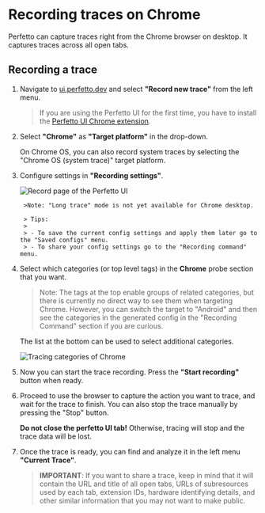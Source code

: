 # Recording traces on Chrome

Perfetto can capture traces right from the Chrome browser on desktop. It
captures traces across all open tabs.

<!-- NOTE: To record traces from Chrome on Android, follow the
[instructions for recording Android system traces](/docs/quickstart/android-tracing.md)
and enable the Chrome probe. If you are using
[user build of Android](https://source.android.com/docs/setup/build/building#lunch),
you'll have to enable integration with system Perfetto by switching
chrome://flags#enable-perfetto-system-tracing to "Enabled" and restarting
Chrome. -->

## Recording a trace

1. Navigate to [ui.perfetto.dev](https://ui.perfetto.dev/) and select **"Record
    new trace"** from the left menu.
    > If you are using the Perfetto UI for the first time, you have to install
    > the
    > [Perfetto UI Chrome extension](https://chrome.google.com/webstore/detail/perfetto-ui/lfmkphfpdbjijhpomgecfikhfohaoine).
2. Select **"Chrome"** as **"Target platform"** in the drop-down.

    On Chrome OS, you can also record system traces by selecting the "Chrome OS
    (system trace)" target platform.

3. Сonfigure settings in **"Recording settings"**.

    ![Record page of the Perfetto UI](/docs/images/record-trace-chrome.png)

        >Note: "Long trace" mode is not yet available for Chrome desktop.

        > Tips:
        >
        > - To save the current config settings and apply them later go to the "Saved configs" menu.
        > - To share your config settings go to the "Recording command" menu.

    >

4. Select which categories (or top level tags) in the **Chrome** probe section
    that you want.

    > Note: The tags at the top enable groups of related categories, but there
    > is currently no direct way to see them when targeting Chrome. However, you
    > can switch the target to "Android" and then see the categories in the
    > generated config in the "Recording Command" section if you are curious.

    The list at the bottom can be used to select additional categories.

    ![Tracing categories of Chrome](/docs/images/tracing-categories-chrome.png)

5. Now you can start the trace recording. Press the **"Start recording"**
    button when ready.
6. Proceed to use the browser to capture the action you want to trace, and wait
    for the trace to finish. You can also stop the trace manually by pressing
    the "Stop" button.

    **Do not close the perfetto UI tab!** Otherwise, tracing will stop and the
    trace data will be lost.

7. Once the trace is ready, you can find and analyze it in the left menu
    **"Current Trace"**.

    > **IMPORTANT**: If you want to share a trace, keep in mind that it will
    > contain the URL and title of all open tabs, URLs of subresources used by
    > each tab, extension IDs, hardware identifying details, and other similar
    > information that you may not want to make public.
